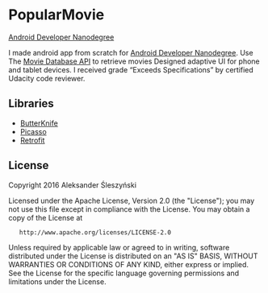 # PopularMovie
[Android Developer Nanodegree](https://www.udacity.com/course/android-developer-nanodegree--nd801)

I made android app from scratch for [Android Developer Nanodegree](https://www.udacity.com/course/android-developer-nanodegree--nd801). Use The [Movie Database API](https://www.themoviedb.org/documentation/api?language=en) to retrieve movies
Designed adaptive UI for phone and tablet devices. I received grade “Exceeds Specifications” by certified Udacity code reviewer.

## Libraries
* [ButterKnife](https://github.com/JakeWharton/butterknife)
* [Picasso](https://github.com/square/picasso)
* [Retrofit](https://github.com/square/retrofit)


## License
   Copyright 2016 Aleksander Śleszyński

   Licensed under the Apache License, Version 2.0 (the "License");
   you may not use this file except in compliance with the License.
   You may obtain a copy of the License at

       http://www.apache.org/licenses/LICENSE-2.0

   Unless required by applicable law or agreed to in writing, software
   distributed under the License is distributed on an "AS IS" BASIS,
   WITHOUT WARRANTIES OR CONDITIONS OF ANY KIND, either express or implied.
   See the License for the specific language governing permissions and
   limitations under the License.
